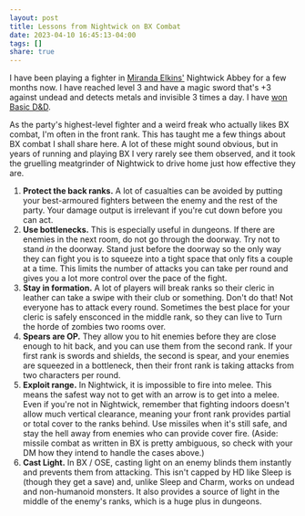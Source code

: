 ```yaml
---
layout: post
title: Lessons from Nightwick on BX Combat
date: 2023-04-10 16:45:13-04:00
tags: []
share: true
---
```

I have been playing a fighter in [Miranda Elkins'](http://inplacesdeep.blogspot.com/) Nightwick Abbey for a few months now. I have reached level 3 and have a magic sword that's +3 against undead and detects metals and invisible 3 times a day. I have [won Basic D&D](https://icastlight.blogspot.com/2022/10/i-beat-moldvey-basic-d-and-leveling-to.html).

As the party's highest-level fighter and a weird freak who actually likes BX combat, I'm often in the front rank. This has taught me a few things about BX combat I shall share here. A lot of these might sound obvious, but in years of running and playing BX I very rarely see them observed, and it took the gruelling meatgrinder of Nightwick to drive home just how effective they are.

1. **Protect the back ranks.** A lot of casualties can be avoided by putting your best-armoured fighters between the enemy and the rest of the party. Your damage output is irrelevant if you're cut down before you can act.
2. **Use bottlenecks.** This is especially useful in dungeons. If there are enemies in the next room, do not go through the doorway. Try not to stand _in_ the doorway. Stand just before the doorway so the only way they can fight you is to squeeze into a tight space that only fits a couple at a time. This limits the number of attacks you can take per round and gives you a lot more control over the pace of the fight.
3. **Stay in formation.** A lot of players will break ranks so their cleric in leather can take a swipe with their club or something. Don't do that! Not everyone has to attack every round. Sometimes the best place for your cleric is safely ensconced in the middle rank, so they can live to Turn the horde of zombies two rooms over.
4. **Spears are OP.** They allow you to hit enemies before they are close enough to hit back, and you can use them from the second rank. If your first rank is swords and shields, the second is spear, and your enemies are squeezed in a bottleneck, then their front rank is taking attacks from two characters per round.
5. **Exploit range.** In Nightwick, it is impossible to fire into melee. This means the safest way not to get with an arrow is to get into a melee. Even if you're not in Nightwick, remember that fighting indoors doesn't allow much vertical clearance, meaning your front rank provides partial or total cover to the ranks behind. Use missiles when it's still safe, and stay the hell away from enemies who can provide cover fire. (Aside: missile combat as written in BX is pretty ambiguous, so check with your DM how they intend to handle the cases above.)
6. **Cast Light.** In BX / OSE, casting light on an enemy blinds them instantly and prevents them from attacking. This isn't capped by HD like Sleep is (though they get a save) and, unlike Sleep and Charm, works on undead and non-humanoid monsters. It also provides a source of light in the middle of the enemy's ranks, which is a huge plus in dungeons.